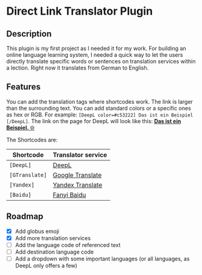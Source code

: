 # Direct Link Translator Plugin

## Description
This plugin is my first project as I needed it for my work. For building an online language learning system, I needed a quick way to let the users directly translate specific words or sentences on translation services within a lection. 
Right now it translates from German to English.   

## Features
You can add the translation tags where shortcodes work. The link is larger than the surrounding text. You can add standard colors or a specific ones as hex or RGB. For example:
`[DeepL color=#c53222] Das ist ein Beispiel [/DeepL]`. The link on the page for DeepL will look like this: [**Das ist ein Beispiel.** 🌐](https://www.deepl.com/en/translator#de/en/Das%20ist%20ein%20Beispiel.)

The Shortcodes are:

Shortcode | Translator service
------------ | -------------
`[DeepL]` | [DeepL](https://www.deepl.com/)
`[GTranslate]` | [Google Translate](https://translate.google.com/)
`[Yandex]` | [Yandex Translate](https://translate.yandex.com/)
`[Baidu]` | [Fanyi Baidu](https://fanyi.baidu.com/)

## Roadmap
- [x] Add globus emoji
- [x] Add more translation services
- [ ] Add the language code of referenced text
- [ ] Add destination language code
- [ ] Add a dropdown with some important languages (or all languages, as DeepL only offers a few)

